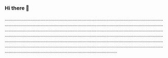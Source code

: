 ### Hi there 👋

................................................................................................................................................................................................................................................................................................................................................................................................................................................................................................................................................................................................................................................................................................................................................................................................................................................................